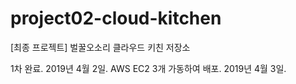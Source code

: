 # project02-cloud-kitchen
[최종 프로젝트] 벌꿀오소리 클라우드 키친 저장소 <br>

1차 완료. 2019년 4월 2일.
AWS EC2 3개 가동하여 배포. 2019년 4월 3일.
